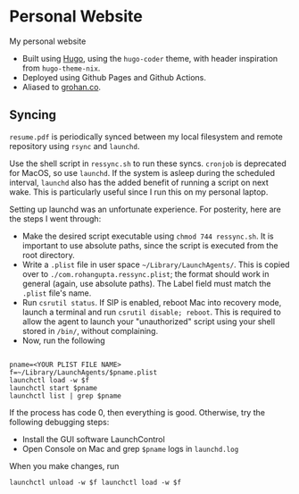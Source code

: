 # Personal Website

My personal website


- Built using [Hugo](https://gohugo.io/), using the `hugo-coder` theme, with header inspiration from `hugo-theme-nix`.
- Deployed using Github Pages and Github Actions.
- Aliased to [grohan.co](https://grohan.co).

## Syncing

`resume.pdf` is periodically synced between my local filesystem and remote repository using `rsync` and `launchd`.

Use the shell script in `ressync.sh` to run these syncs. `cronjob` is deprecated for MacOS, so use `launchd`. If the system is asleep during the scheduled interval, `launchd` also has the added benefit of running a script on next wake. This is particularly useful since I run this on my personal laptop.

Setting up launchd was an unfortunate experience. For posterity, here are the steps I went through:

- Make the desired script executable using `chmod 744 ressync.sh`. It is important to use absolute paths, since the script is executed from the root directory.
- Write a `.plist` file in user space `~/Library/LaunchAgents/`. This is copied over to `./com.rohangupta.ressync.plist`; the format should work in general (again, use absolute paths). The Label field must match the `.plist` file's name. 
- Run `csrutil status`. If SIP is enabled, reboot Mac into recovery mode, launch a terminal and run `csrutil disable; reboot`. This is required to allow the agent to launch your "unauthorized" script using your shell stored in `/bin/`, without complaining. 
- Now, run the following 

```shell

pname=<YOUR PLIST FILE NAME>
f=~/Library/LaunchAgents/$pname.plist
launchctl load -w $f
launchctl start $pname
launchctl list | grep $pname
```

If the process has code 0, then everything is good. Otherwise, try the following debugging steps:

- Install the GUI software LaunchControl
- Open Console on Mac and grep `$pname` logs in `launchd.log`

When you make changes, run

`launchctl unload -w $f launchctl load -w $f`

